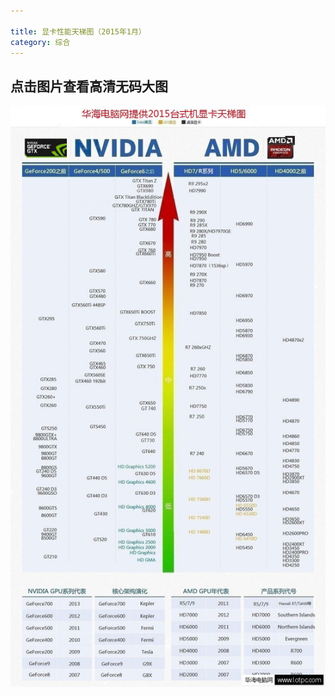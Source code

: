 ```yaml
---

title: 显卡性能天梯图（2015年1月）
category: 综合
---
```




__点击图片查看高清无码大图__
---------

[![GPU](/img/gpu.jpg)](/img/gpu.jpg)

